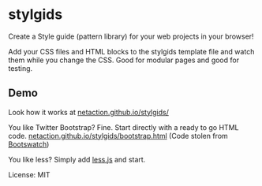 # stylgids

Create a Style guide (pattern library) for your web projects in your browser!

Add your CSS files and HTML blocks to the stylgids template file and watch them while you change the CSS.
Good for modular pages and good for testing.


## Demo

Look how it works at [netaction.github.io/stylgids/](http://netaction.github.io/stylgids/)

You like Twitter Bootstrap? Fine. Start directly with a ready to go HTML code.
[netaction.github.io/stylgids/bootstrap.html](http://netaction.github.io/stylgids/bootstrap.html)
(Code stolen from [Bootswatch](http://bootswatch.com))

You like less? Simply add [less.js](https://github.com/less/less.js) and start.

License: MIT
